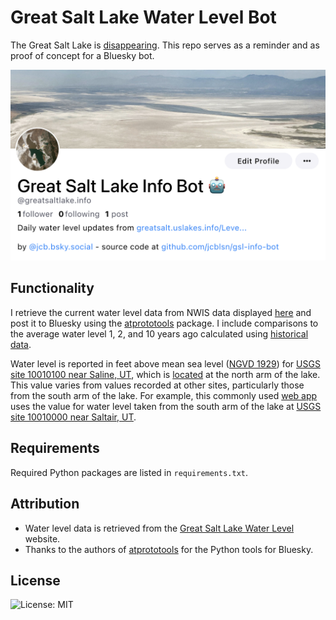 # Great Salt Lake Water Level Bot


The Great Salt Lake is [disappearing](https://www.reuters.com/business/environment/utahs-great-salt-lake-is-drying-out-threatening-ecological-economic-disaster-2022-07-14/). This repo serves as a reminder and as proof of concept for a Bluesky bot.

![](bot-screenshot.png)

## Functionality

I retrieve the current water level data from NWIS data displayed [here](http://greatsalt.uslakes.info/Level.asp) and post it to Bluesky using the [atprototools](https://github.com/iandklatzco/atprototools) package. I include comparisons to the average water level 1, 2, and 10 years ago calculated using [historical data](https://nwis.waterdata.usgs.gov/usa/nwis/uv/).

Water level is reported in feet above mean sea level ([NGVD 1929](https://en.wikipedia.org/wiki/National_Geodetic_Vertical_Datum_of_1929)) for [USGS site 10010100 near Saline, UT](https://waterdata.usgs.gov/nwis/inventory/?site_no=10010100&agency_cd=USGS), which is [located](https://goo.gl/maps/brzic2aqZmYKgfcc6) at the north arm of the lake. This value varies from values recorded at other sites, particularly those from the south arm of the lake. For example, this commonly used [web app](https://webapps.usgs.gov/gsl/) uses the value for water level taken from the south arm of the lake at [USGS site 10010000 near Saltair, UT](https://waterdata.usgs.gov/monitoring-location/10010000/).

## Requirements

Required Python packages are listed in `requirements.txt`.

## Attribution

- Water level data is retrieved from the [Great Salt Lake Water Level](http://greatsalt.uslakes.info/Level.asp) website.
- Thanks to the authors of [atprototools](https://github.com/ianklatzco/atprototools) for the Python tools for Bluesky.


## License

![License: MIT](https://img.shields.io/badge/License-MIT-yellow.svg)
